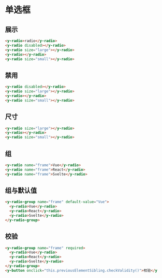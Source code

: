 # 单选框

## 展示

```html preview
<y-radio>radio</y-radio>
<y-radio disabled></y-radio>
<y-radio size="large"></y-radio>
<y-radio></y-radio>
<y-radio size="small"></y-radio>
```

## 禁用

```html preview
<y-radio disabled></y-radio>
<y-radio size="large"></y-radio>
<y-radio></y-radio>
<y-radio size="small"></y-radio>
```

## 尺寸

```html preview
<y-radio size="large"></y-radio>
<y-radio></y-radio>
<y-radio size="small"></y-radio>
```

## 组

```html preview
<y-radio name="frame">Vue</y-radio>
<y-radio name="frame">React</y-radio>
<y-radio name="frame">Svelte</y-radio>
```

## 组与默认值

```html preview
<y-radio-group name="frame" default-value="Vue">
  <y-radio>Vue</y-radio>
  <y-radio>React</y-radio>
  <y-radio>Svelte</y-radio>
</y-radio-group>
```

## 校验  

```html preview
<y-radio-group name="frame" required>
  <y-radio>Vue</y-radio>
  <y-radio>React</y-radio>
  <y-radio>Svelte</y-radio>
</y-radio-group>
<y-button onclick="this.previousElementSibling.checkValidity()">校验</y-button>
```
